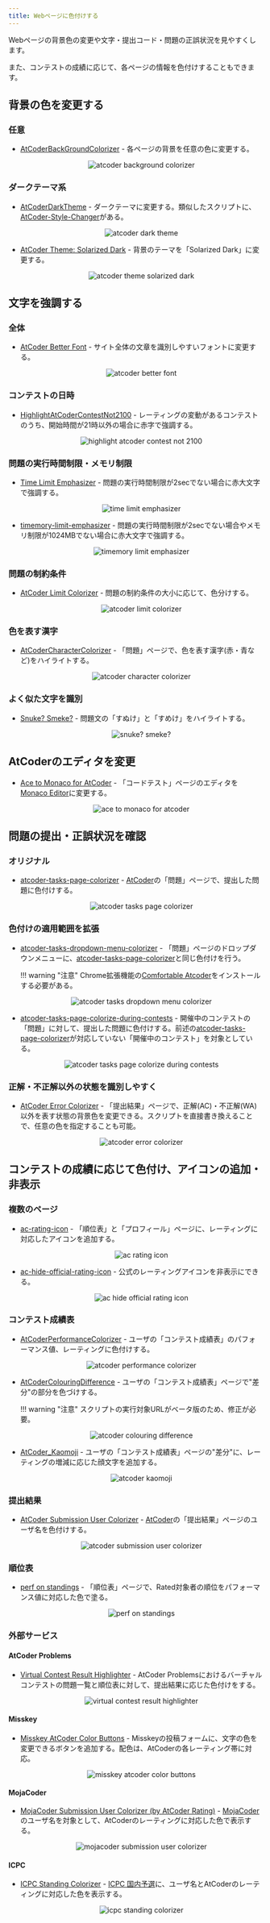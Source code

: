 ```yaml
---
title: Webページに色付けする
---
```


Webページの背景色の変更や文字・提出コード・問題の正誤状況を見やすくします。

また、コンテストの成績に応じて、各ページの情報を色付けすることもできます。

## 背景の色を変更する

### 任意

- [AtCoderBackGroundColorizer](https://greasyfork.org/ja/scripts/377844-atcoderbackgroundcolorizer) - 各ページの背景を任意の色に変更する。

    <div align="center">
      <img loading = "lazy" src="../../images/userscript/atcoder_background_colorizer.png" alt="atcoder background colorizer">
    </div>

### ダークテーマ系

- [AtCoderDarkTheme](https://greasyfork.org/ja/scripts/388076-atcoderdarktheme) - ダークテーマに変更する。類似したスクリプトに、[AtCoder-Style-Changer](https://greasyfork.org/ja/scripts/429929-atcoder-style-changer)がある。

    <div align="center">
      <img loading = "lazy" src="../../images/userscript/atcoder_dark_theme.png" alt="atcoder dark theme">
    </div>

- [AtCoder Theme: Solarized Dark](https://greasyfork.org/ja/scripts/423564-atcoder-theme-solarized-dark) - 背景のテーマを「Solarized Dark」に変更する。

    <div align="center">
      <img loading = "lazy" src="../../images/userscript/atcoder_theme_solarized_dark.png" alt="atcoder theme solarized dark">
    </div>

## 文字を強調する

### 全体

- [AtCoder Better Font](https://greasyfork.org/ja/scripts/464188-atcoder-better-font) - サイト全体の文章を識別しやすいフォントに変更する。

    <div align="center">
      <img loading = "lazy" src="../../images/userscript/atcoder_better_font.png" alt="atcoder better font">
    </div>

### コンテストの日時

- [HighlightAtCoderContestNot2100](https://greasyfork.org/en/scripts/426911-highlightatcodercontestnot2100) - レーティングの変動があるコンテストのうち、開始時間が21時以外の場合に赤字で強調する。

    <div align="center">
      <img loading = "lazy" src="../../images/userscript/highlight_atcoder_contest_not_2100.png" alt="highlight atcoder contest not 2100">
    </div>

### 問題の実行時間制限・メモリ制限

- [Time Limit Emphasizer](https://greasyfork.org/ja/scripts/406381-time-limit-emphasizer) - 問題の実行時間制限が2secでない場合に赤大文字で強調する。

    <div align="center">
      <img loading = "lazy" src="../../images/userscript/time_limit_emphasizer.png" alt="time limit emphasizer">
    </div>

- [timemory-limit-emphasizer](https://greasyfork.org/ja/scripts/480675-timemory-limit-emphasizer) - 問題の実行時間制限が2secでない場合やメモリ制限が1024MBでない場合に赤大文字で強調する。

    <div align="center">
      <img loading = "lazy" src="../../images/userscript/timemory_limit_emphasizer.png" alt="timemory limit emphasizer">
    </div>

### 問題の制約条件

- [AtCoder Limit Colorizer](https://github.com/sevenc-nanashi/atcoder-limit-colorizer) - 問題の制約条件の大小に応じて、色分けする。

    <div align="center">
      <img loading="lazy" src="../../images/userscript/atcoder_limit_colorizer.png" alt="atcoder limit colorizer">
    </div>

### 色を表す漢字

- [AtCoderCharacterColorizer](https://greasyfork.org/ja/scripts/429815-atcodercharactercolorizer) - 「問題」ページで、色を表す漢字(赤・青など)をハイライトする。

    <div align="center">
      <img loading = "lazy" src="../../images/userscript/atcoder_character_colorizer.png" alt="atcoder character colorizer">
    </div>

### よく似た文字を識別

- [Snuke? Smeke?](https://greasyfork.org/ja/scripts/377622-snuke-smeke) - 問題文の「すぬけ」と「すめけ」をハイライトする。

    <div align="center">
      <img loading = "lazy" src="../../images/userscript/snuke_smeke.png" alt="snuke? smeke?">
    </div>

## AtCoderのエディタを変更

- [Ace to Monaco for AtCoder](https://greasyfork.org/ja/scripts/482276-ace-to-monaco-for-atcoder) - 「コードテスト」ページのエディタを[Monaco Editor](https://github.com/microsoft/monaco-editor)に変更する。

    <div align="center">
      <img loading = "lazy" src="../../images/userscript/ace_to_monaco_for_atcoder.png" alt="ace to monaco for atcoder">
    </div>

## 問題の提出・正誤状況を確認

### オリジナル

- [atcoder-tasks-page-colorizer](https://greasyfork.org/ja/scripts/380404-atcoder-tasks-page-colorizer) - [AtCoder](https://atcoder.jp/)の「問題」ページで、提出した問題に色付けする。

    <div align="center">
      <img loading = "lazy" src="../../images/userscript/atcoder_tasks_page_colorizer.jpg" alt="atcoder tasks page colorizer">
    </div>

### 色付けの適用範囲を拡張

- [atcoder-tasks-dropdown-menu-colorizer](https://greasyfork.org/ja/scripts/444170-atcoder-tasks-dropdown-menu-colorizer) - 「問題」ページのドロップダウンメニューに、[atcoder-tasks-page-colorizer](https://greasyfork.org/ja/scripts/380404-atcoder-tasks-page-colorizer)と同じ色付けを行う。

    !!! warning "注意"
        Chrome拡張機能の[Comfortable Atcoder](https://chrome.google.com/webstore/detail/comfortable-atcoder/ipmmkccdccnephfilbjdnmnfcbopbpaj?hl=ja&gl=UA)をインストールする必要がある。

  <div align="center">
    <img loading = "lazy" src="../../images/userscript/atcoder_tasks_dropdown_menu_colorizer.png" alt="atcoder tasks dropdown menu colorizer">
  </div>

- [atcoder-tasks-page-colorize-during-contests](https://greasyfork.org/ja/scripts/426049-atcoder-tasks-page-colorize-during-contests) - 開催中のコンテストの「問題」に対して、提出した問題に色付けする。前述の[atcoder-tasks-page-colorizer](https://greasyfork.org/ja/scripts/380404-atcoder-tasks-page-colorizer)が対応していない「開催中のコンテスト」を対象としている。

    <div align="center">
      <img loading = "lazy" src="../../images/userscript/atcoder_tasks_page_colorize_during_contests.png" alt="atcoder tasks page colorize during contests">
    </div>

### 正解・不正解以外の状態を識別しやすく

- [AtCoder Error Colorizer](https://greasyfork.org/ja/scripts/478281-atcoder-error-colorizer) - 「提出結果」ページで、正解(AC)・不正解(WA)以外を表す状態の背景色を変更できる。スクリプトを直接書き換えることで、任意の色を指定することも可能。

    <div align="center">
      <img loading = "lazy" src="../../images/userscript/atcoder_error_colorizer.png" alt="atcoder error colorizer">
    </div>

## コンテストの成績に応じて色付け、アイコンの追加・非表示

### 複数のページ

- [ac-rating-icon](https://greasyfork.org/ja/scripts/444140-ac-rating-icon) - 「順位表」と「プロフィール」ページに、レーティングに対応したアイコンを追加する。

    <div align="center">
      <img loading = "lazy" src="../../images/userscript/ac_rating_icon.png" alt="ac rating icon">
    </div>

- [ac-hide-official-rating-icon](https://greasyfork.org/ja/scripts/499759-ac-hide-official-rating-icon) - 公式のレーティングアイコンを非表示にできる。

    <div align="center">
      <img loading = "lazy" src="../../images/userscript/ac_hide_official_rating_icon.png" alt="ac hide official rating icon">
    </div>

### コンテスト成績表

- [AtCoderPerformanceColorizer](https://greasyfork.org/ja/scripts/371693-atcoderperformancecolorizer) - ユーザの「コンテスト成績表」のパフォーマンス値、レーティングに色付けする。

    <div align="center">
      <img loading = "lazy" src="../../images/userscript/atcoder_performance_colorizer.png" alt="atcoder performance colorizer">
    </div>

- [AtCoderColouringDifference](https://greasyfork.org/ja/scripts/371703-atcodercolouringdifference) - ユーザの「コンテスト成績表」ページで"差分"の部分を色づけする。

    !!! warning "注意"
        スクリプトの実行対象URLがベータ版のため、修正が必要。

    <div align="center">
      <img loading = "lazy" src="../../images/userscript/atcoder_colouring_difference.png" alt="atcoder colouring difference">
    </div>

- [AtCoder_Kaomoji](https://greasyfork.org/ja/scripts/449980-atcoder-kaomoji) - ユーザの「コンテスト成績表」ページの"差分"に、レーティングの増減に応じた顔文字を追加する。

    <div align="center">
      <img loading = "lazy" src="../../images/userscript/atcoder_kaomoji.png" alt="atcoder kaomoji">
    </div>

### 提出結果

- [AtCoder Submission User Colorizer](https://greasyfork.org/ja/scripts/397710-atcoder-submission-user-colorizer) - [AtCoder](https://atcoder.jp/)の「提出結果」ページのユーザ名を色付けする。

    <div align="center">
      <img loading = "lazy" src="../../images/userscript/atcoder_submission_user_colorizer.png" alt="atcoder submission user colorizer">
    </div>

### 順位表

- [perf on standings](https://greasyfork.org/ja/scripts/422106-perf-on-standings) - 「順位表」ページで、Rated対象者の順位をパフォーマンス値に対応した色で塗る。

    <div align="center">
      <img loading = "lazy" src="../../images/userscript/perf_on_standings.png" alt="perf on standings">
    </div>

### 外部サービス

#### AtCoder Problems

- [Virtual Contest Result Highlighter](https://greasyfork.org/ja/scripts/500190-virtual-contest-result-highlighter) - AtCoder Problemsにおけるバーチャルコンテストの問題一覧と順位表に対して、提出結果に応じた色付けをする。

    <div align="center">
      <img loading="lazy" src="../../images/userscript/virtual_contest_result_highlighter.png" alt="virtual contest result highlighter">
    </div>

#### Misskey

- [Misskey AtCoder Color Buttons](https://greasyfork.org/ja/scripts/470709-misskey-atcoder-color-buttons) -  Misskeyの投稿フォームに、文字の色を変更できるボタンを追加する。配色は、AtCoderの各レーティング帯に対応。

    <div align="center">
      <img loading = "lazy" src="../../images/userscript/misskey_atcoder_color_buttons.png" alt="misskey atcoder color buttons">
    </div>

#### MojaCoder

- [MojaCoder Submission User Colorizer (by AtCoder Rating)](https://greasyfork.org/ja/scripts/475500-mojacoder-submission-user-colorizer-by-atcoder-rating) - [MojaCoder](https://mojacoder.app/)のユーザ名を対象として、AtCoderのレーティングに対応した色で表示する。

    <div align="center">
      <img loading = "lazy" src="../../images/userscript/mojacoder_submission_user_colorizer.png" alt="mojacoder submission user colorizer">
    </div>

#### ICPC

- [ICPC Standing Colorizer](https://github.com/riantkb/icpc_standing_colorizer) - [ICPC 国内予選](https://icpcsec.firebaseapp.com/standings/)に、ユーザ名とAtCoderのレーティングに対応した色を表示する。

    <div align="center">
      <img loading = "lazy" src="../../images/userscript/icpc_standing_colorizer.png" alt="icpc standing colorizer">
    </div>
